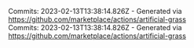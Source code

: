 Commits: 2023-02-13T13:38:14.826Z - Generated via https://github.com/marketplace/actions/artificial-grass
<br>
Commits: 2023-02-13T13:38:14.826Z - Generated via https://github.com/marketplace/actions/artificial-grass
<br>
